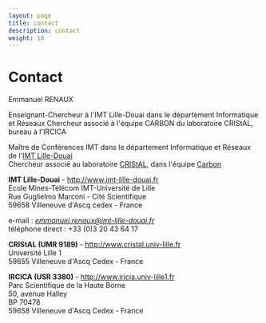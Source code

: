 ```yaml
---
layout: page
title: contact
description: contact
weight: 10
---
```



# Contact
Emmanuel RENAUX

Enseignant-Chercheur à l'IMT Lille-Douai dans le département Informatique et Réseaux
Chercheur associé à l'équipe CARBON du laboratoire CRIStAL, bureau à l'IRCICA

Maître de Conférences IMT dans le département Informatique et Réseaux de l'[IMT Lille-Douai](http://www.imt-lille-douai.fr)  
Chercheur associé au laboratoire [CRIStAL](http://cristal.univ-lille.fr), dans l'équipe [Carbon](http://www.cristal.univ-lille.fr/carbon/)


**IMT Lille-Douai** - http://www.imt-lille-douai.fr    
École Mines-Télécom IMT-Université de Lille  
Rue Guglielmo Marconi - Cité Scientifique  
59658 Villeneuve d'Ascq cedex - France  
  
e-mail : *emmanuel.renaux@imt-lille-douai.fr*  
téléphone direct : +33 (0)3 20 43 64 17  


**CRIStAL (UMR 9189)** - http://www.cristal.univ-lille.fr  
Université Lille 1  
59655 Villeneuve d'Ascq Cedex - France


**IRCICA (USR 3380)** - http://www.iricia.univ-lille1.fr  
Parc Scientifique de la Haute Borne  
50, avenue Halley  
BP 70478  
59658 Villeneuve d'Ascq Cedex - France

